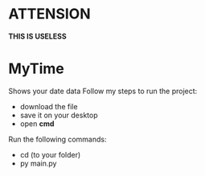 # ATTENSION
**THIS IS USELESS**

# MyTime
Shows your date data
Follow my steps to run the project:
- download the file
- save it on your desktop
- open __cmd__

Run the following commands:
- cd (to your folder)
- py main.py
